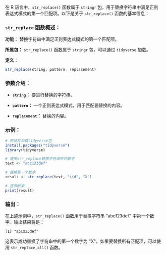 在 R 语言中，`str_replace()` 函数属于 `stringr` 包，用于替换字符串中满足正则表达式模式的第一个匹配项。以下是关于 `str_replace()` 函数的基本信息：

### `str_replace` 函数概述：

**功能：** 替换字符串中满足正则表达式模式的第一个匹配项。

**所属包：** `str_replace()` 函数属于 `stringr` 包，可以通过 `tidyverse` 加载。

**定义：**
```R
str_replace(string, pattern, replacement)
```

### 参数介绍：

- **`string`：** 要进行替换的字符串。

- **`pattern`：** 一个正则表达式模式，用于匹配要替换的内容。

- **`replacement`：** 替换的内容。

### 示例：

```R
# 安装并加载tidyverse包
install.packages("tidyverse")
library(tidyverse)

# 使用str_replace替换字符串中的数字
text <- "abc123def"

# 替换第一个数字
result <- str_replace(text, "\\d", "X")

# 显示结果
print(result)
```

### 输出：

在上述示例中，`str_replace()` 函数用于替换字符串 "abc123def" 中第一个数字。输出结果将是：

```
[1] "abcX23def"
```

这表示成功替换了字符串中的第一个数字为 "X"。如果要替换所有匹配项，可以使用 `str_replace_all()` 函数。
